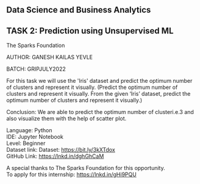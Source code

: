 ## Data Science and Business Analytics
## TASK 2: Prediction using Unsupervised ML
The Sparks Foundation

AUTHOR: GANESH KAILAS YEVLE<br>

BATCH: GRIPJULY2022<br>

For this task we will use the 'Iris' dataset and predict the optimum number of clusters and represent it visually.
(Predict the optimum number of clusters and represent it visually. From the given ‘Iris’ dataset, predict the optimum number of clusters and represent it visually.)

Conclusion: We are able to predict the optimum number of clusteri.e.3 and also visualize them with the help of scatter plot.

Language: Python<br>
IDE: Jupyter Notebook<br>
Level: Beginner<br>
Dataset link: Dataset: https://bit.ly/3kXTdox<br>
GitHub Link: https://lnkd.in/dghGhCaM<br>

A special thanks to The Sparks Foundation for this opportunity.<br>
To apply for this internship: https://lnkd.in/gHi9PQU


